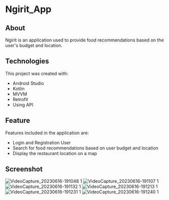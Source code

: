 # Ngirit_App

## About
Ngirit is an application used to provide food recommendations based on the user's budget and location.

## Technologies
This project was created with:
- Android Studio 
- Kotlin
- MVVM
- Retrofit
- Using API

## Feature
Features included in the application are:
- Login and Registration User
- Search for food recommendations based on user budget and location
- Display the restaurant location on a map

## Screenshot
![VideoCapture_20230616-191048 1](https://github.com/Ngirit/Capstone_Project_Ngirit/assets/100182380/6e93a881-71d9-4c6e-89cd-4b0730d0cbb6)
![VideoCapture_20230616-191107 1](https://github.com/Ngirit/Capstone_Project_Ngirit/assets/100182380/f2eb4f57-d88c-4dad-84f0-a876af9d7925)
![VideoCapture_20230616-191132 1](https://github.com/Ngirit/Capstone_Project_Ngirit/assets/100182380/8762dd79-1641-4e61-99d1-6db95d2104c0)
![VideoCapture_20230616-191213 1](https://github.com/Ngirit/Capstone_Project_Ngirit/assets/100182380/32cd9b0e-40ff-4f70-ae5d-5296a61b12a5)
![VideoCapture_20230616-191231 1](https://github.com/Ngirit/Capstone_Project_Ngirit/assets/100182380/e45a17cb-75ae-446c-adfc-be901c9deb7e)
![VideoCapture_20230616-191240 1](https://github.com/Ngirit/Capstone_Project_Ngirit/assets/100182380/65bbee27-c7f6-4a30-b69b-108b5046dad8)
